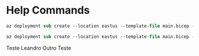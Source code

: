 # Help Commands

```ps
az deployment sub create --location eastus --template-file main.bicep --parameters main.bicepparam

az deployment sub create --location eastus --template-file main.bicep --parameters webAppName=mywebapptestbicep location=eastus environment=dev
```

Teste Leandro
Outro Teste
